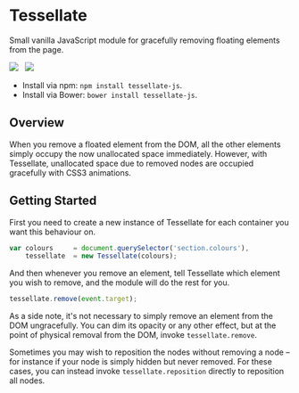 Tessellate
==========

Small vanilla JavaScript module for gracefully removing floating elements from the page.

<img src="https://travis-ci.org/Wildhoney/Tessellate.png?branch=master" />
&nbsp;
<img src="https://badge.fury.io/js/tessellate-js.png" />

* Install via npm: `npm install tessellate-js`.
* Install via Bower: `bower install tessellate-js`.

Overview
----------

When you remove a floated element from the DOM, all the other elements simply occupy the now unallocated space immediately. However, with Tessellate, unallocated space due to removed nodes are occupied gracefully with CSS3 animations.

Getting Started
----------

First you need to create a new instance of Tessellate for each container you want this behaviour on.

```javascript
var colours     = document.querySelector('section.colours'),
    tessellate  = new Tessellate(colours);
```

And then whenever you remove an element, tell Tessellate which element you wish to remove, and the module will do the rest for you.

```javascript
tessellate.remove(event.target);
```

As a side note, it's not necessary to simply remove an element from the DOM ungracefully. You can dim its opacity or any other effect, but at the point of physical removal from the DOM, invoke `tessellate.remove`.

Sometimes you may wish to reposition the nodes without removing a node &ndash; for instance if your node is simply hidden but never removed. For these cases, you can instead invoke `tessellate.reposition` directly to reposition all nodes.